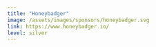 ```yaml
---
title: "Honeybadger"
image: /assets/images/sponsors/honeybadger.svg
link: https://www.honeybadger.io/
level: silver
---
```

